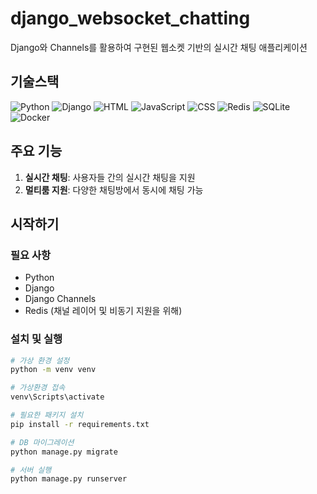 # django_websocket_chatting

Django와 Channels를 활용하여 구현된 웹소켓 기반의 실시간 채팅 애플리케이션

## 기술스택
![Python](https://img.shields.io/badge/-Python-3776AB?style=for-the-badge&logo=python&logoColor=white)
![Django](https://img.shields.io/badge/-Django-092E20?style=for-the-badge&logo=django&logoColor=white)
![HTML](https://img.shields.io/badge/-HTML-E34F26?style=for-the-badge&logo=html5&logoColor=white)
![JavaScript](https://img.shields.io/badge/-JavaScript-F7DF1E?style=for-the-badge&logo=javascript&logoColor=black)
![CSS](https://img.shields.io/badge/-CSS-1572B6?style=for-the-badge&logo=css3&logoColor=white)
![Redis](https://img.shields.io/badge/-Redis-DC382D?style=for-the-badge&logo=redis&logoColor=white)
![SQLite](https://img.shields.io/badge/-SQLite-07405E?style=for-the-badge&logo=sqlite&logoColor=white)
![Docker](https://img.shields.io/badge/-Docker-2496ED?style=for-the-badge&logo=docker&logoColor=white)


## 주요 기능

1. **실시간 채팅**: 사용자들 간의 실시간 채팅을 지원
2. **멀티룸 지원**: 다양한 채팅방에서 동시에 채팅 가능


## 시작하기

### 필요 사항

- Python
- Django 
- Django Channels
- Redis (채널 레이어 및 비동기 지원을 위해)

### 설치 및 실행

```bash
# 가상 환경 설정
python -m venv venv

# 가상환경 접속
venv\Scripts\activate

# 필요한 패키지 설치
pip install -r requirements.txt

# DB 마이그레이션
python manage.py migrate

# 서버 실행
python manage.py runserver
```
